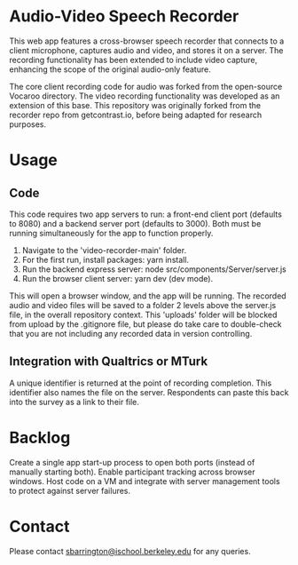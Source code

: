 # Audio-Video Speech Recorder
This web app features a cross-browser speech recorder that connects to a client microphone, captures audio and video, and stores it on a server. The recording functionality has been extended to include video capture, enhancing the scope of the original audio-only feature.

The core client recording code for audio was forked from the open-source Vocaroo directory. The video recording functionality was developed as an extension of this base. This repository was originally forked from the recorder repo from getcontrast.io, before being adapted for research purposes. 

# Usage
## Code
This code requires two app servers to run: a front-end client port (defaults to 8080) and a backend server port (defaults to 3000). Both must be running simultaneously for the app to function properly.

1. Navigate to the 'video-recorder-main' folder.
2. For the first run, install packages: yarn install.
3. Run the backend express server: node src/components/Server/server.js
4. Run the browser client server: yarn dev (dev mode).

This will open a browser window, and the app will be running. The recorded audio and video files will be saved to a folder 2 levels above the server.js file, in the overall repository context. This 'uploads' folder will be blocked from upload by the .gitignore file, but please do take care to double-check that you are not including any recorded data in version controlling.

## Integration with Qualtrics or MTurk
A unique identifier is returned at the point of recording completion.
This identifier also names the file on the server.
Respondents can paste this back into the survey as a link to their file.

# Backlog
Create a single app start-up process to open both ports (instead of manually starting both).
Enable participant tracking across browser windows.
Host code on a VM and integrate with server management tools to protect against server failures.

# Contact
Please contact sbarrington@ischool.berkeley.edu for any queries.
